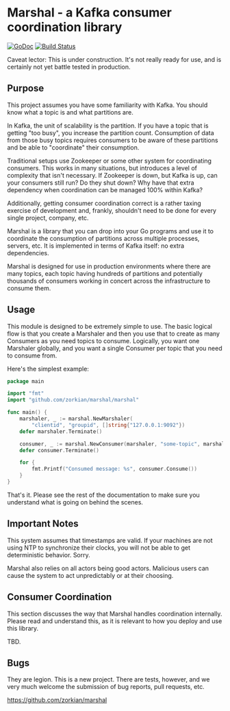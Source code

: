# Marshal - a Kafka consumer coordination library

[![GoDoc](http://img.shields.io/badge/godoc-reference-blue.svg)](http://godoc.org/github.com/zorkian/marshal)
[![Build Status](https://travis-ci.org/zorkian/marshal.svg)](https://travis-ci.org/zorkian/marshal)

Caveat lector: This is under construction. It's not really ready for use, and is certainly
not yet battle tested in production.

## Purpose

This project assumes you have some familiarity with Kafka. You should know what a topic is and
what partitions are.

In Kafka, the unit of scalability is the partition. If you have a topic that is getting "too
busy", you increase the partition count. Consumption of data from those busy topics requires
consumers to be aware of these partitions and be able to "coordinate" their consumption.

Traditional setups use Zookeeper or some other system for coordinating consumers. This works
in many situations, but introduces a level of complexity that isn't necessary. If Zookeeper is
down, but Kafka is up, can your consumers still run? Do they shut down? Why have that extra
dependency when coordination can be managed 100% within Kafka?

Additionally, getting consumer coordination correct is a rather taxing exercise of development
and, frankly, shouldn't need to be done for every single project, company, etc.

Marshal is a library that you can drop into your Go programs and use it to coordinate the
consumption of partitions across multiple processes, servers, etc. It is implemented in terms
of Kafka itself: no extra dependencies.

Marshal is designed for use in production environments where there are many topics, each topic
having hundreds of partitions and potentially thousands of consumers working in concert
across the infrastructure to consume them.

## Usage

This module is designed to be extremely simple to use. The basic logical flow is that you
create a Marshaler and then you use that to create as many Consumers as you need topics to
consume. Logically, you want one Marshaler globally, and you want a single Consumer per topic
that you need to consume from.

Here's the simplest example:

```go
package main

import "fmt"
import "github.com/zorkian/marshal/marshal"

func main() {
    marshaler, _ := marshal.NewMarshaler(
        "clientid", "groupid", []string{"127.0.0.1:9092"})
    defer marshaler.Terminate()

    consumer, _ := marshal.NewConsumer(marshaler, "some-topic", marshal.CbAggressive)
    defer consumer.Terminate()

    for {
        fmt.Printf("Consumed message: %s", consumer.Consume())
    }
}
```

That's it. Please see the rest of the documentation to make sure you understand what is going
on behind the scenes.

## Important Notes

This system assumes that timestamps are valid. If your machines are not using NTP to synchronize
their clocks, you will not be able to get deterministic behavior. Sorry.

Marshal also relies on all actors being good actors. Malicious users can cause the system to act
unpredictably or at their choosing.

## Consumer Coordination

This section discusses the way that Marshal handles coordination internally. Please read and
understand this, as it is relevant to how you deploy and use this library.

TBD.

## Bugs

They are legion. This is a new project. There are tests, however, and we very much welcome
the submission of bug reports, pull requests, etc.

https://github.com/zorkian/marshal
